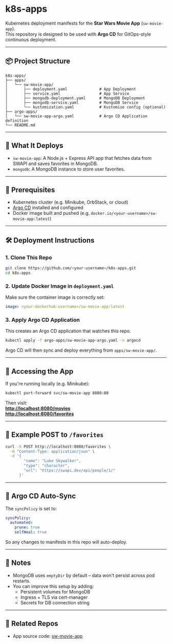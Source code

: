 # k8s-apps

Kubernetes deployment manifests for the **Star Wars Movie App** (`sw-movie-app`).  
This repository is designed to be used with **Argo CD** for GitOps-style continuous deployment.

---

## 📦 Project Structure

```
k8s-apps/
├── apps/
│   └── sw-movie-app/
│       ├── deployment.yaml              # App Deployment
│       ├── service.yaml                 # App Service
│       ├── mongodb-deployment.yaml      # MongoDB Deployment
│       ├── mongodb-service.yaml         # MongoDB Service
│       └── kustomization.yaml           # Kustomize config (optional)
├── argo-apps/
│   └── sw-movie-app-argo.yaml           # Argo CD Application definition
└── README.md
```

---

## 🚀 What It Deploys

- `sw-movie-app`: A Node.js + Express API app that fetches data from SWAPI and saves favorites in MongoDB.
- `mongodb`: A MongoDB instance to store user favorites.

---

## 🧠 Prerequisites

- Kubernetes cluster (e.g. Minikube, OrbStack, or cloud)
- [Argo CD](https://argo-cd.readthedocs.io/en/stable/) installed and configured
- Docker image built and pushed (e.g. `docker.io/<your-username>/sw-movie-app:latest`)

---

## 🛠️ Deployment Instructions

### 1. Clone This Repo

```bash
git clone https://github.com/<your-username>/k8s-apps.git
cd k8s-apps
```

### 2. Update Docker Image in `deployment.yaml`

Make sure the container image is correctly set:

```yaml
image: <your-dockerhub-username>/sw-movie-app:latest
```

### 3. Apply Argo CD Application

This creates an Argo CD application that watches this repo.

```bash
kubectl apply -f argo-apps/sw-movie-app-argo.yaml -n argocd
```

Argo CD will then sync and deploy everything from `apps/sw-movie-app/`.

---

## 🔎 Accessing the App

If you're running locally (e.g. Minikube):

```bash
kubectl port-forward svc/sw-movie-app 8080:80
```

Then visit:  
**[http://localhost:8080/movies](http://localhost:8080/movies)**  
**[http://localhost:8080/favorites](http://localhost:8080/favorites)**

---

## 🧪 Example POST to `/favorites`

```bash
curl -X POST http://localhost:8080/favorites \
  -H "Content-Type: application/json" \
  -d '{
        "name": "Luke Skywalker",
        "type": "character",
        "url": "https://swapi.dev/api/people/1/"
      }'
```

---

## 🔄 Argo CD Auto-Sync

The `syncPolicy` is set to:

```yaml
syncPolicy:
  automated:
    prune: true
    selfHeal: true
```

So any changes to manifests in this repo will auto-deploy.

---

## 📌 Notes

- MongoDB uses `emptyDir` by default – data won't persist across pod restarts.
- You can improve this setup by adding:
  - Persistent volumes for MongoDB
  - Ingress + TLS via cert-manager
  - Secrets for DB connection string

---

## 📎 Related Repos

- App source code: [sw-movie-app](https://github.com/<your-username>/sw-movie-app)
